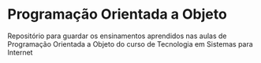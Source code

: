 # Programação Orientada a Objeto

Repositório para guardar os ensinamentos aprendidos nas aulas de Programação Orientada a Objeto do curso de Tecnologia em Sistemas para Internet
